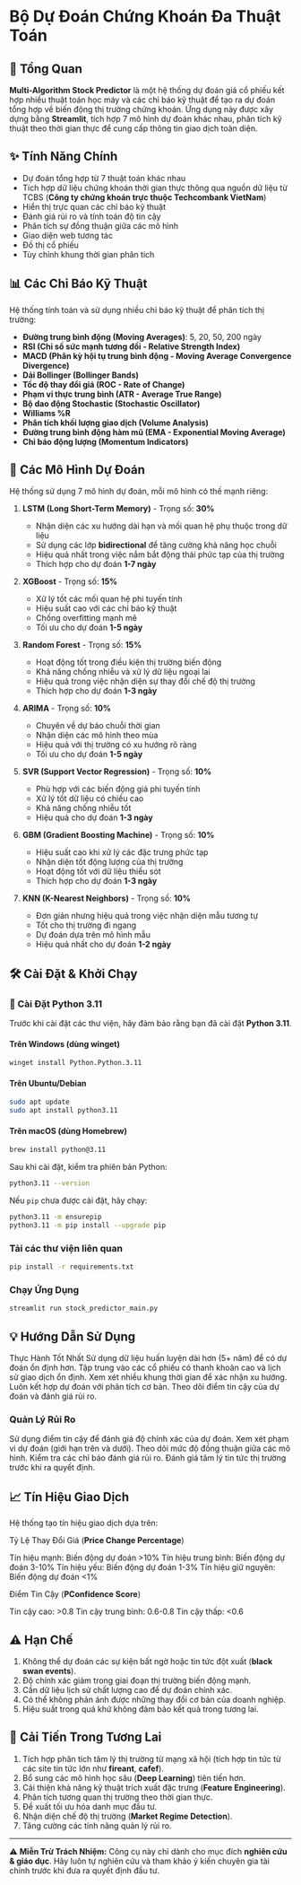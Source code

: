 # Bộ Dự Đoán Chứng Khoán Đa Thuật Toán  

## 🚀 Tổng Quan  
**Multi-Algorithm Stock Predictor** là một hệ thống dự đoán giá cổ phiếu kết hợp nhiều thuật toán học máy và các chỉ báo kỹ thuật để tạo ra dự đoán tổng hợp về biến động thị trường chứng khoán. Ứng dụng này được xây dựng bằng **Streamlit**, tích hợp 7 mô hình dự đoán khác nhau, phân tích kỹ thuật theo thời gian thực để cung cấp thông tin giao dịch toàn diện.  

## ✨ Tính Năng Chính  
- Dự đoán tổng hợp từ 7 thuật toán khác nhau  
- Tích hợp dữ liệu chứng khoán thời gian thực thông qua nguồn dữ liệu từ TCBS (**Công ty chứng khoán trực thuộc Techcombank VietNam**) 
- Hiển thị trực quan các chỉ báo kỹ thuật  
- Đánh giá rủi ro và tính toán độ tin cậy  
- Phân tích sự đồng thuận giữa các mô hình  
- Giao diện web tương tác
- Đồ thị cổ phiếu  
- Tùy chỉnh khung thời gian phân tích  
## 📊 Các Chỉ Báo Kỹ Thuật  
Hệ thống tính toán và sử dụng nhiều chỉ báo kỹ thuật để phân tích thị trường:  

- **Đường trung bình động (Moving Averages)**: 5, 20, 50, 200 ngày  
- **RSI (Chỉ số sức mạnh tương đối - Relative Strength Index)**  
- **MACD (Phân kỳ hội tụ trung bình động - Moving Average Convergence Divergence)**  
- **Dải Bollinger (Bollinger Bands)**  
- **Tốc độ thay đổi giá (ROC - Rate of Change)**  
- **Phạm vi thực trung bình (ATR - Average True Range)**  
- **Bộ dao động Stochastic (Stochastic Oscillator)**  
- **Williams %R**  
- **Phân tích khối lượng giao dịch (Volume Analysis)**  
- **Đường trung bình động hàm mũ (EMA - Exponential Moving Average)**  
- **Chỉ báo động lượng (Momentum Indicators)**  

## 🤖 Các Mô Hình Dự Đoán  
Hệ thống sử dụng 7 mô hình dự đoán, mỗi mô hình có thế mạnh riêng:  

1. **LSTM (Long Short-Term Memory)** - Trọng số: **30%**  
   - Nhận diện các xu hướng dài hạn và mối quan hệ phụ thuộc trong dữ liệu  
   - Sử dụng các lớp **bidirectional** để tăng cường khả năng học chuỗi  
   - Hiệu quả nhất trong việc nắm bắt động thái phức tạp của thị trường  
   - Thích hợp cho dự đoán **1-7 ngày**  

2. **XGBoost** - Trọng số: **15%**  
   - Xử lý tốt các mối quan hệ phi tuyến tính  
   - Hiệu suất cao với các chỉ báo kỹ thuật  
   - Chống overfitting mạnh mẽ  
   - Tối ưu cho dự đoán **1-5 ngày**  

3. **Random Forest** - Trọng số: **15%**  
   - Hoạt động tốt trong điều kiện thị trường biến động  
   - Khả năng chống nhiễu và xử lý dữ liệu ngoại lai  
   - Hiệu quả trong việc nhận diện sự thay đổi chế độ thị trường  
   - Thích hợp cho dự đoán **1-3 ngày**  

4. **ARIMA** - Trọng số: **10%**  
   - Chuyên về dự báo chuỗi thời gian  
   - Nhận diện các mô hình theo mùa  
   - Hiệu quả với thị trường có xu hướng rõ ràng  
   - Tối ưu cho dự đoán **1-5 ngày**  

5. **SVR (Support Vector Regression)** - Trọng số: **10%**  
   - Phù hợp với các biến động giá phi tuyến tính  
   - Xử lý tốt dữ liệu có chiều cao  
   - Khả năng chống nhiễu tốt  
   - Hiệu quả cho dự đoán **1-3 ngày**  

6. **GBM (Gradient Boosting Machine)** - Trọng số: **10%**  
   - Hiệu suất cao khi xử lý các đặc trưng phức tạp  
   - Nhận diện tốt động lượng của thị trường  
   - Hoạt động tốt với dữ liệu thiếu sót  
   - Thích hợp cho dự đoán **1-3 ngày**  

7. **KNN (K-Nearest Neighbors)** - Trọng số: **10%**  
   - Đơn giản nhưng hiệu quả trong việc nhận diện mẫu tương tự  
   - Tốt cho thị trường đi ngang  
   - Dự đoán dựa trên mô hình mẫu  
   - Hiệu quả nhất cho dự đoán **1-2 ngày**  

## 🛠️ Cài Đặt & Khởi Chạy  
### 🐍 Cài Đặt Python 3.11  

Trước khi cài đặt các thư viện, hãy đảm bảo rằng bạn đã cài đặt **Python 3.11**.  

#### Trên Windows (dùng winget)  
```bash
winget install Python.Python.3.11
```  

#### Trên Ubuntu/Debian  
```bash
sudo apt update
sudo apt install python3.11
```  

#### Trên macOS (dùng Homebrew)  
```bash
brew install python@3.11
```  

Sau khi cài đặt, kiểm tra phiên bản Python:  
```bash
python3.11 --version
```  

Nếu `pip` chưa được cài đặt, hãy chạy:  
```bash
python3.11 -m ensurepip
python3.11 -m pip install --upgrade pip
```  

### Tải các thư viện liên quan
```bash
pip install -r requirements.txt
```

### Chạy Ứng Dụng  
```bash
streamlit run stock_predictor_main.py
```  
## 💡 Hướng Dẫn Sử Dụng
Thực Hành Tốt Nhất
Sử dụng dữ liệu huấn luyện dài hơn (5+ năm) để có dự đoán ổn định hơn.
Tập trung vào các cổ phiếu có thanh khoản cao và lịch sử giao dịch ổn định.
Xem xét nhiều khung thời gian để xác nhận xu hướng.
Luôn kết hợp dự đoán với phân tích cơ bản.
Theo dõi điểm tin cậy của dự đoán và đánh giá rủi ro.
### Quản Lý Rủi Ro
Sử dụng điểm tin cậy để đánh giá độ chính xác của dự đoán.
Xem xét phạm vi dự đoán (giới hạn trên và dưới).
Theo dõi mức độ đồng thuận giữa các mô hình.
Kiểm tra các chỉ báo đánh giá rủi ro.
Đánh giá tâm lý tin tức thị trường trước khi ra quyết định.
## 📈 Tín Hiệu Giao Dịch
Hệ thống tạo tín hiệu giao dịch dựa trên:

Tỷ Lệ Thay Đổi Giá (**Price Change Percentage**)

Tín hiệu mạnh: Biến động dự đoán >10%
Tín hiệu trung bình: Biến động dự đoán 3-10%
Tín hiệu yếu: Biến động dự đoán 1-3%
Tín hiệu giữ nguyên: Biến động dự đoán <1%

Điểm Tin Cậy (**PConfidence Score**)

Tin cậy cao: >0.8
Tin cậy trung bình: 0.6-0.8
Tin cậy thấp: <0.6

## ⚠️ Hạn Chế  
1. Không thể dự đoán các sự kiện bất ngờ hoặc tin tức đột xuất (**black swan events**).  
2. Độ chính xác giảm trong giai đoạn thị trường biến động mạnh.  
3. Cần dữ liệu lịch sử chất lượng cao để dự đoán chính xác.  
4. Có thể không phản ánh được những thay đổi cơ bản của doanh nghiệp.  
5. Hiệu suất trong quá khứ không đảm bảo kết quả trong tương lai.  

## 🔄 Cải Tiến Trong Tương Lai  
1. Tích hợp phân tích tâm lý thị trường từ mạng xã hội (tích hợp tin tức từ các site tin tức lớn như **fireant**, **cafef**).  
2. Bổ sung các mô hình học sâu (**Deep Learning**) tiên tiến hơn.  
3. Cải thiện khả năng kỹ thuật trích xuất đặc trưng (**Feature Engineering**).  
4. Phân tích tương quan thị trường theo thời gian thực.  
5. Đề xuất tối ưu hóa danh mục đầu tư.  
6. Nhận diện chế độ thị trường (**Market Regime Detection**).  
7. Tăng cường các tính năng quản lý rủi ro.  

---  
⚠️ **Miễn Trừ Trách Nhiệm:** Công cụ này chỉ dành cho mục đích **nghiên cứu & giáo dục**. Hãy luôn tự nghiên cứu và tham khảo ý kiến chuyên gia tài chính trước khi đưa ra quyết định đầu tư.
